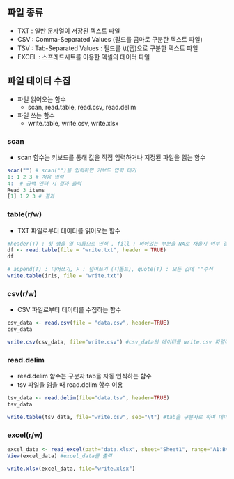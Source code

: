 ## 파일 종류

- TXT : 일반 문자열이 저장된 텍스트 파일 
- CSV : Comma-Separated Values (필드를 콤마로 구분한 텍스트 파일)
- TSV : Tab-Separated Values : 필드를 \t(탭)으로 구분한 텍스트 파일 
- EXCEL : 스프레드시트를 이용한 엑셀의 데이터 파일 



## 파일 데이터 수집

- 파일 읽어오는 함수 
  - scan, read.table, read.csv, read.delim
- 파일 쓰는 함수
  - write.table, write.csv, write.xlsx 

### scan

- scan 함수는 키보드를 통해 값을 직접 입력하거나 지정된 파일을 읽는 함수 

```R
scan("") # scan("")을 입력하면 키보드 입력 대기 
1: 1 2 3 # 처음 입력
4:  # 공백 엔터 시 결과 출력
Read 3 items
[1] 1 2 3 # 결과
```



### table(r/w) 

- TXT 파일로부터 데이터를 읽어오는 함수 

```R
#header(T) : 첫 행을 열 이름으로 인식 , fill : 비어있는 부분을 NA로 채울지 여부 결정(기본 F)
df <- read.table(file = "write.txt", header = TRUE) 
df
```

```R
# append(T) : 이어쓰기, F : 덮어쓰기 (디폴트), quote(T) : 모든 값에 ""수식  
write.table(iris, file = "write.txt") 
```



### csv(r/w)

- CSV 파일로부터 데이터를 수집하는 함수 

```R
csv_data <- read.csv(file = "data.csv", header=TRUE)
csv_data
```

```R
write.csv(csv_data, file="write.csv") #csv_data의 데이터를 write.csv 파일에 쓴다. 
```



### read.delim

- read.delim 함수는 구분자 tab을 자동 인식하는 함수 
- tsv 파일을 읽을 때 read.delim 함수 이용 

```R
tsv_data <- read.delim(file="data.tsv", header=TRUE)
tsv_data
```

```R
write.table(tsv_data, file="write.csv", sep="\t") #tab을 구분자로 하여 데이터를 쓴다.
```

### excel(r/w)

```R
excel_data <- read_excel(path="data.xlsx", sheet="Sheet1", range="A1:B4", col_names=TRUE)
View(excel_data) #excel_data를 출력 
```

``` R
write.xlsx(excel_data, file="write.xlsx") 
```



